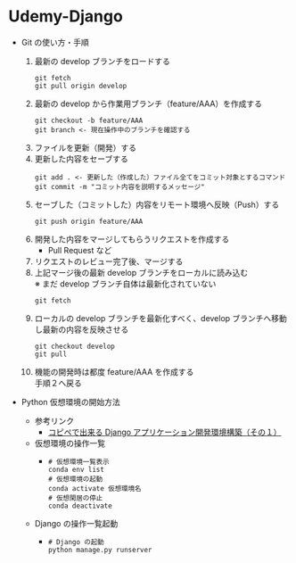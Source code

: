 # Udemy-Django

- Git の使い方・手順

  1. 最新の develop ブランチをロードする
     ```
     git fetch
     git pull origin develop
     ```
  2. 最新の develop から作業用ブランチ（feature/AAA）を作成する
     ```
     git checkout -b feature/AAA
     git branch <- 現在操作中のブランチを確認する
     ```
  3. ファイルを更新（開発）する
  4. 更新した内容をセーブする
     ```
     git add . <- 更新した（作成した）ファイル全てをコミット対象とするコマンド
     git commit -m "コミット内容を説明するメッセージ"
     ```
  5. セーブした（コミットした）内容をリモート環境へ反映（Push）する
     ```
     git push origin feature/AAA
     ```
  6. 開発した内容をマージしてもらうリクエストを作成する
     - Pull Request など
  7. リクエストのレビュー完了後、マージする
  8. 上記マージ後の最新 develop ブランチをローカルに読み込む<br>※ まだ develop ブランチ自体は最新化されていない
     ```
     git fetch
     ```
  9. ローカルの develop ブランチを最新化すべく、develop ブランチへ移動し最新の内容を反映させる
     ```
     git checkout develop
     git pull
     ```
  10. 機能の開発時は都度 feature/AAA を作成する<br>手順２へ戻る

- Python 仮想環境の開始方法
  - 参考リンク
    - [コピペで出来る Django アプリケーション開発環境構築（その１）](https://qiita.com/scythercas/items/e96b70aeab4698065dfb)
  - 仮想環境の操作一覧
    - ```
      # 仮想環境一覧表示
      conda env list
      # 仮想環境の起動
      conda activate 仮想環境名
      # 仮想閑居の停止
      conda deactivate
      ```
  - Django の操作一覧起動
    - ```
      # Django の起動
      python manage.py runserver
      ```
